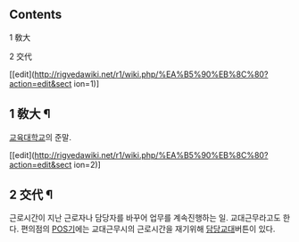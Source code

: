 ## Contents

    

1 敎大

2 交代

[[edit](http://rigvedawiki.net/r1/wiki.php/%EA%B5%90%EB%8C%80?action=edit&sect
ion=1)]

## 1 敎大 ¶

[교육대학교](%EA%B5%90%EC%9C%A1%EB%8C%80%ED%95%99%EA%B5%90.md)의 준말.

[[edit](http://rigvedawiki.net/r1/wiki.php/%EA%B5%90%EB%8C%80?action=edit&sect
ion=2)]

## 2 交代 ¶

근로시간이 지난 근로자나 담당자를 바꾸어 업무를 계속진행하는 일. 교대근무라고도 한다. 편의점의
[POS기](POS%EA%B8%B0.md)에는 교대근무시의 근로시간을 재기위해
[담당교대](%EB%8B%B4%EB%8B%B9%EA%B5%90%EB%8C%80.md)버튼이 있다.

